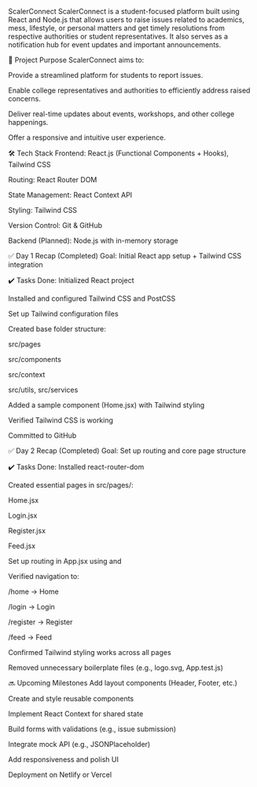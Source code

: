 
ScalerConnect
ScalerConnect is a student-focused platform built using React and Node.js that allows users to raise issues related to academics, mess, lifestyle, or personal matters and get timely resolutions from respective authorities or student representatives. It also serves as a notification hub for event updates and important announcements.

📌 Project Purpose
ScalerConnect aims to:

Provide a streamlined platform for students to report issues.

Enable college representatives and authorities to efficiently address raised concerns.

Deliver real-time updates about events, workshops, and other college happenings.

Offer a responsive and intuitive user experience.

🛠️ Tech Stack
Frontend: React.js (Functional Components + Hooks), Tailwind CSS

Routing: React Router DOM

State Management: React Context API

Styling: Tailwind CSS

Version Control: Git & GitHub

Backend (Planned): Node.js with in-memory storage 

✅ Day 1 Recap (Completed)
Goal: Initial React app setup + Tailwind CSS integration

✔️ Tasks Done:
Initialized React project

Installed and configured Tailwind CSS and PostCSS

Set up Tailwind configuration files

Created base folder structure:

src/pages

src/components

src/context

src/utils, src/services

Added a sample component (Home.jsx) with Tailwind styling

Verified Tailwind CSS is working

Committed to GitHub

✅ Day 2 Recap (Completed)
Goal: Set up routing and core page structure

✔️ Tasks Done:
Installed react-router-dom

Created essential pages in src/pages/:

Home.jsx

Login.jsx

Register.jsx

Feed.jsx

Set up routing in App.jsx using <BrowserRouter> and <Routes>

Verified navigation to:

/home → Home

/login → Login

/register → Register

/feed → Feed

Confirmed Tailwind styling works across all pages

Removed unnecessary boilerplate files (e.g., logo.svg, App.test.js)

🔜 Upcoming Milestones
Add layout components (Header, Footer, etc.)

Create and style reusable components

Implement React Context for shared state

Build forms with validations (e.g., issue submission)

Integrate mock API (e.g., JSONPlaceholder)

Add responsiveness and polish UI

Deployment on Netlify or Vercel


